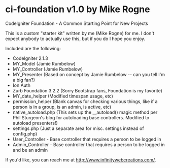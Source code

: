 ci-foundation v1.0 by Mike Rogne
================================

CodeIgniter Foundation - A Common Starting Point for New Projects

This is a custom "starter kit" written by me (Mike Rogne) for me. I don't expect anybody to actually use this, but if you do I hope you enjoy.

Included are the following:

+ CodeIgniter 2.1.3
+ MY_Model (Jamie Rumbelow)
+ MY_Controller (Jamie Rumbelow)
+ MY_Presenter (Based on concept by Jamie Rumbelow -- can you tell I'm a big fan?)
+ Ion Auth
+ Zurb Foundation 3.2.2 (Sorry Bootstrap fans, Foundation is my favorite)
+ MY_date_helper (Modified timespan usage, etc)
+ permission_helper (Blank canvas for checking various things, like if a person is in a group, is an admin, is active, etc)
+ native_autoload.php (This sets up the __autoload() magic method per Phil Sturgeon's blog for autoloading base controllers. Modified to autoload presenters!)
+ settings.php (Just a separate area for misc. settings instead of config.php)
+ User_Controller - Base controller that requires a person to be logged in
+ Admin_Controller - Base controller that requires a person to be logged in and be an admin

If you'd like, you can reach me at http://www.infinitywebcreations.com/.